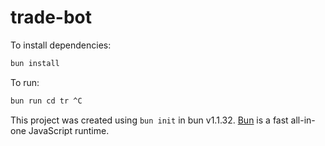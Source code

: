 # trade-bot

To install dependencies:

```bash
bun install
```

To run:

```bash
bun run cd tr ^C
```

This project was created using `bun init` in bun v1.1.32. [Bun](https://bun.sh) is a fast all-in-one JavaScript runtime.
